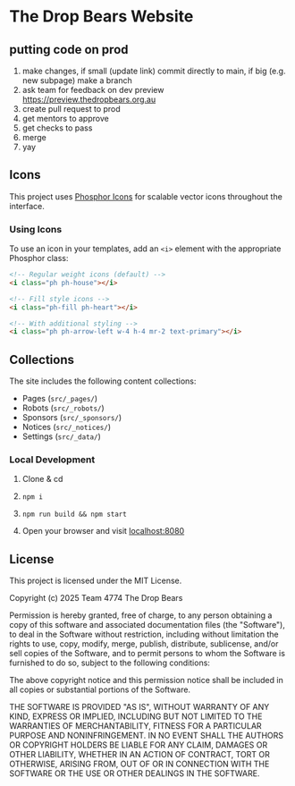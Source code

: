 # The Drop Bears Website

## putting code on prod

1.  make changes, if small (update link) commit directly to main, if big (e.g. new subpage) make a branch
2.  ask team for feedback on dev preview https://preview.thedropbears.org.au
3.  create pull request to prod
4.  get mentors to approve
5.  get checks to pass
6.  merge
7.  yay

## Icons

This project uses [Phosphor Icons](https://phosphoricons.com/) for scalable vector icons throughout the interface.

### Using Icons

To use an icon in your templates, add an `<i>` element with the appropriate Phosphor class:

```html
<!-- Regular weight icons (default) -->
<i class="ph ph-house"></i>

<!-- Fill style icons -->
<i class="ph-fill ph-heart"></i>

<!-- With additional styling -->
<i class="ph ph-arrow-left w-4 h-4 mr-2 text-primary"></i>
```

## Collections

The site includes the following content collections:

- Pages (`src/_pages/`)
- Robots (`src/_robots/`)
- Sponsors (`src/_sponsors/`)
- Notices (`src/_notices/`)
- Settings (`src/_data/`)

### Local Development

1. Clone & cd

2. `npm i`

3. `npm run build && npm start`

4. Open your browser and visit [localhost:8080](http://localhost:8080)

## License

This project is licensed under the MIT License.

Copyright (c) 2025 Team 4774 The Drop Bears

Permission is hereby granted, free of charge, to any person obtaining a copy
of this software and associated documentation files (the "Software"), to deal
in the Software without restriction, including without limitation the rights
to use, copy, modify, merge, publish, distribute, sublicense, and/or sell
copies of the Software, and to permit persons to whom the Software is
furnished to do so, subject to the following conditions:

The above copyright notice and this permission notice shall be included in all
copies or substantial portions of the Software.

THE SOFTWARE IS PROVIDED "AS IS", WITHOUT WARRANTY OF ANY KIND, EXPRESS OR
IMPLIED, INCLUDING BUT NOT LIMITED TO THE WARRANTIES OF MERCHANTABILITY,
FITNESS FOR A PARTICULAR PURPOSE AND NONINFRINGEMENT. IN NO EVENT SHALL THE
AUTHORS OR COPYRIGHT HOLDERS BE LIABLE FOR ANY CLAIM, DAMAGES OR OTHER
LIABILITY, WHETHER IN AN ACTION OF CONTRACT, TORT OR OTHERWISE, ARISING FROM,
OUT OF OR IN CONNECTION WITH THE SOFTWARE OR THE USE OR OTHER DEALINGS IN THE
SOFTWARE.
